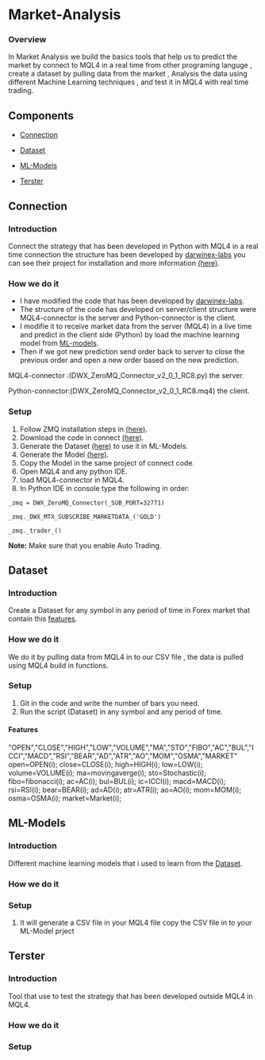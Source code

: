 # Market-Analysis

### Overview

In Market Analysis we build the basics tools that help us to predict the market by connect to MQL4 in a real time from other programing languge , create a dataset by pulling data from the market , Analysis the data using different Machine Learning techniques , and test it in MQL4 with real time trading.

## Components

* [Connection](#Connection)

* [Dataset](#Dataset)

* [ML-Models](#ML-Models)

* [Terster](#Terster)


## Connection

### Introduction

Connect the strategy that has been developed in Python with MQL4 in a real time connection the structure has been developed by [darwinex-labs](https://github.com/darwinex) you can see their project for installation and more information [(here)](https://github.com/darwinex/dwx-zeromq-connector).

### How we do it
* I have modified the code that has been developed by [darwinex-labs](https://github.com/darwinex).
* The structure of the code has developed on server/client structure were MQL4-connector is the server and Python-connector is the client.
* I modifie it to receive market data from the server (MQL4) in a live time and predict in the client side (Python) by load the machine learning model from [ML-models](#ML-Models).
* Then if we got new prediction send order back to server to close the previous order and open a new order based on the new prediction.

MQL4-connector  :(DWX_ZeroMQ_Connector_v2_0_1_RC8.py) the server.

Python-connector:(DWX_ZeroMQ_Connector_v2_0_1_RC8.mq4) the client.
### Setup
1. Follow ZMQ installation steps in [(here)](https://github.com/darwinex/dwx-zeromq-connector).
1. Download the code in connect [(here)](https://github.com/Financial-ML/Market-Analysis/tree/master/Connect).
1. Generate the Dataset [(here)](#Dataset) to use it in ML-Models.
1. Generate the Model [(here)](#ML-Models).
1. Copy the Model in the same project of connect code.
1. Open MQL4 and any python IDE.
1. load MQL4-connector in MQL4.
1. In Python IDE in console type the following in order:

```
_zmq = DWX_ZeroMQ_Connector(_SUB_PORT=32771)
```

```
_zmq._DWX_MTX_SUBSCRIBE_MARKETDATA_('GOLD')
```

```
_zmq._trader_()
```

**Note:** Make sure that you enable Auto Trading.

## Dataset

### Introduction

Create a Dataset for any symbol in any period of time in Forex market that contain this [features](#Features).

### How we do it
We do it by pulling data from MQL4 in to our CSV file  , the data is pulled using MQL4 build in functions.
### Setup
1. Git in the code and write the number of bars you need.
1. Run the script (Dataset) in any symbol and any period of time.
#### Features
"OPEN","CLOSE","HIGH","LOW","VOLUME","MA","STO","FIBO","AC","BUL","ICCI","MACD","RSI","BEAR","AD","ATR","AO","MOM","OSMA","MARKET"
      open=OPEN(i);
      close=CLOSE(i);
      high=HIGH(i);
      low=LOW(i);
      volume=VOLUME(i);
      ma=movingaverge(i);
      sto=Stochastic(i);
      fibo=fibonacci(i);
      ac=AC(i);
      bul=BUL(i);
      ic=ICCI(i);
      macd=MACD(i);
      rsi=RSI(i);
      bear=BEAR(i);
      ad=AD(i);
      atr=ATR(i);
      ao=AO(i);
      mom=MOM(i);
      osma=OSMA(i);
      market=Market(i);
## ML-Models

### Introduction
Different machine learning models that i used to learn from the [Dataset](#Dataset).

### How we do it

### Setup
1. It will generate a CSV file in your MQL4 file copy the CSV file in to your ML-Model prject
## Terster

### Introduction
Tool that use to test the strategy that has been developed outside MQL4 in MQL4.

### How we do it

### Setup

